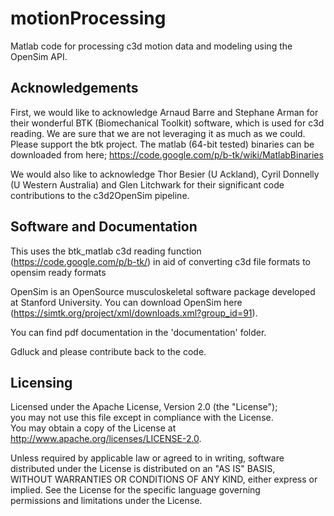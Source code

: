 motionProcessing
================
Matlab code for processing c3d motion data and modeling using the OpenSim API. 


## Acknowledgements ##

First, we would like to acknowledge Arnaud Barre and Stephane Arman for their wonderful BTK (Biomechanical Toolkit) software, which is used for c3d reading. We are sure that we are not leveraging it as much as we could. Please support the btk project. The matlab (64-bit tested) binaries can be downloaded from here; https://code.google.com/p/b-tk/wiki/MatlabBinaries

We would also like to acknowledge Thor Besier (U Ackland), Cyril Donnelly (U Western Australia) and Glen Litchwark for their significant code contributions to the c3d2OpenSim pipeline. 

## Software and Documentation ##

This uses the btk_matlab c3d reading function (https://code.google.com/p/b-tk/) in aid of converting c3d file formats to opensim ready formats

OpenSim is an OpenSource musculoskeletal software package developed at Stanford University. You can download OpenSim here (https://simtk.org/project/xml/downloads.xml?group_id=91).

You can find pdf documentation in the 'documentation' folder. 

Gdluck and please contribute back to the code. 

## Licensing ##
Licensed under the Apache License, Version 2.0 (the "License");         
you may not use this file except in compliance with the License.        
You may obtain a copy of the License at                                 
http://www.apache.org/licenses/LICENSE-2.0.                             
                                                                         
Unless required by applicable law or agreed to in writing, software     
distributed under the License is distributed on an "AS IS" BASIS,       
WITHOUT WARRANTIES OR CONDITIONS OF ANY KIND, either express or         
implied. See the License for the specific language governing            
permissions and limitations under the License.                          
